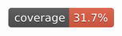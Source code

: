 [![Coverage](.github/badges/jacoco.svg)](https://github.com/imbananko/tilly/actions/workflows/pr.yml)
